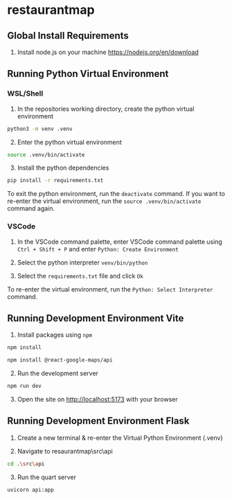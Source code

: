# restaurantmap

## Global Install Requirements

1. Install node.js on your machine https://nodejs.org/en/download


## Running Python Virtual Environment

### WSL/Shell

1. In the repositories working directory, create the python virtual environment

```sh
python3 -m venv .venv
```

2. Enter the python virtual environment

```sh
source .venv/bin/activate
```

3. Install the python dependencies

```sh
pip install -r requirements.txt
```

To exit the python environment, run the `deactivate` command. If you want to re-enter the virtual environment, run the `source .venv/bin/activate` command again.

### VSCode

1. In the VSCode command palette, enter VSCode command palette using `Ctrl + Shift + P` and enter `Python: Create Environment`

2. Select the python interpreter `venv/bin/python`

3. Select the `requirements.txt` file and click `Ok`

To re-enter the virtual environment, run the `Python: Select Interpreter` command.


## Running Development Environment Vite

1. Install packages using `npm`

```sh
npm install
```

```sh
npm install @react-google-maps/api
```

2. Run the development server

```sh
npm run dev
```

3. Open the site on <http://localhost:5173> with your browser

## Running Development Environment Flask

1. Create a new terminal & re-enter the Virtual Python Environment (.venv)

2. Navigate to resaurantmap\src\api

```sh
cd .\src\api
```

3. Run the quart server

```sh
uvicorn api:app
```